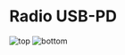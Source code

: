 # Radio USB-PD
![top](https://bassusteur.github.io/rusb-pd/top.png)
![bottom](https://bassusteur.github.io/rusb-pd/bottom.png)
